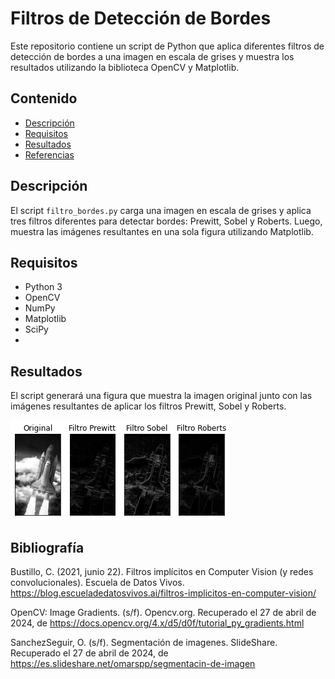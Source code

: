# Filtros de Detección de Bordes

Este repositorio contiene un script de Python que aplica diferentes filtros de detección de bordes a una imagen en escala de grises y muestra los resultados utilizando la biblioteca OpenCV y Matplotlib.

## Contenido

- [Descripción](#descripción)
- [Requisitos](#requisitos)
- [Resultados](#resultados)
- [Referencias](#referencias)

## Descripción

El script `filtro_bordes.py` carga una imagen en escala de grises y aplica tres filtros diferentes para detectar bordes: Prewitt, Sobel y Roberts. Luego, muestra las imágenes resultantes en una sola figura utilizando Matplotlib.

## Requisitos

- Python 3
- OpenCV
- NumPy
- Matplotlib
- SciPy
- 
## Resultados

El script generará una figura que muestra la imagen original junto con las imágenes resultantes de aplicar los filtros Prewitt, Sobel y Roberts.  

![Result](https://github.com/deaangelg/Vision-Artificial-/blob/361855643a626f6ec9add10b236b7c8330317348/P.X1%20Filtros%20III/Filtros%20III.png)

## Bibliografía
Bustillo, C. (2021, junio 22). Filtros implícitos en Computer Vision (y redes convolucionales). Escuela de Datos Vivos. https://blog.escueladedatosvivos.ai/filtros-implicitos-en-computer-vision/  

OpenCV: Image Gradients. (s/f). Opencv.org. Recuperado el 27 de abril de 2024, de https://docs.opencv.org/4.x/d5/d0f/tutorial_py_gradients.html  

SanchezSeguir, O. (s/f). Segmentación de imagenes. SlideShare. Recuperado el 27 de abril de 2024, de https://es.slideshare.net/omarspp/segmentacin-de-imagen  

